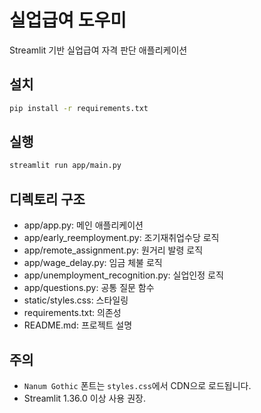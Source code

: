 # 실업급여 도우미

Streamlit 기반 실업급여 자격 판단 애플리케이션

## 설치
```bash
pip install -r requirements.txt
```

## 실행
```bash
streamlit run app/main.py
```

## 디렉토리 구조
- app/app.py: 메인 애플리케이션
- app/early_reemployment.py: 조기재취업수당 로직
- app/remote_assignment.py: 원거리 발령 로직
- app/wage_delay.py: 임금 체불 로직
- app/unemployment_recognition.py: 실업인정 로직
- app/questions.py: 공통 질문 함수
- static/styles.css: 스타일링
- requirements.txt: 의존성
- README.md: 프로젝트 설명

## 주의
- `Nanum Gothic` 폰트는 `styles.css`에서 CDN으로 로드됩니다.
- Streamlit 1.36.0 이상 사용 권장.
